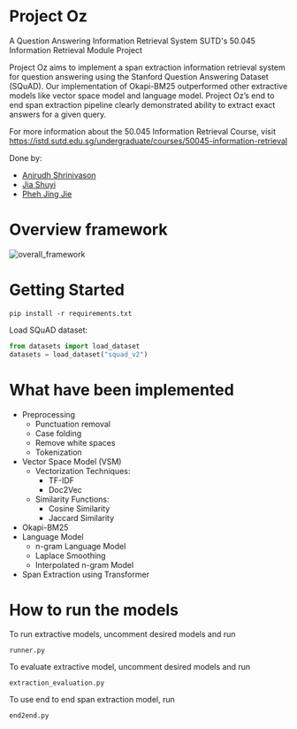 # Project Oz
A Question Answering Information Retrieval System
SUTD's 50.045 Information Retrieval Module Project

Project Oz aims to implement a span extraction information retrieval system for question
answering using the Stanford Question Answering Dataset (SQuAD). Our implementation of
Okapi-BM25 outperformed other extractive models like vector space model and language model.
Project Oz’s end to end span extraction pipeline clearly demonstrated ability to extract exact
answers for a given query.

For more information about the 50.045 Information Retrieval Course, visit
https://istd.sutd.edu.sg/undergraduate/courses/50045-information-retrieval

Done by:
- [Anirudh Shrinivason](https://github.com/Anirudh181001)
- [Jia Shuyi](https://github.com/shuyijia)
- [Pheh Jing Jie](https://github.com/jjbecomespheh)

# Overview framework
![overall_framework](https://user-images.githubusercontent.com/50895766/184366226-b675c8dd-743a-487b-ab34-60cd34769bcc.png)

# Getting Started
```
pip install -r requirements.txt
```

Load SQuAD dataset:

```python
from datasets import load_dataset
datasets = load_dataset("squad_v2")
```
# What have been implemented
- Preprocessing
  - Punctuation removal
  - Case folding
  - Remove white spaces
  - Tokenization
- Vector Space Model (VSM)
  - Vectorization Techniques:
    - TF-IDF
    - Doc2Vec
  - Similarity Functions:
    - Cosine Similarity
    - Jaccard Similarity
- Okapi-BM25
- Language Model
  - n-gram Language Model
  - Laplace Smoothing
  - Interpolated n-gram Model
- Span Extraction using Transformer

# How to run the models
To run extractive models, uncomment desired models and run 
```
runner.py
```

To evaluate extractive model, uncomment desired models and run
```
extraction_evaluation.py
```

To use end to end span extraction model, run
```
end2end.py
```


